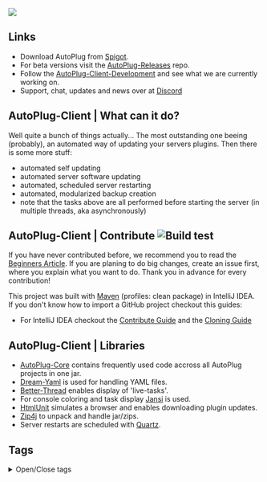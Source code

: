 ![](https://rapidus-info.webnode.com/_files/200000003-4d08d4d08f/AutoPlug%20GitHub%20Header%20800x80.png)
## Links
- Download AutoPlug from [Spigot](https://www.spigotmc.org/resources/autoplug-automatic-plugin-updater.78414/).
- For beta versions visit the [AutoPlug-Releases](https://github.com/Osiris-Team/AutoPlug-Releases) repo.
- Follow the [AutoPlug-Client-Development](https://bit.ly/acprogress) and see what we are currently working on.
- Support, chat, updates and news over at [Discord](https://discord.com/invite/GGNmtCC)

## AutoPlug-Client | What can it do?
Well quite a bunch of things actually...
The most outstanding one beeing (probably), an automated way of updating your servers plugins.
Then there is some more stuff:
 - automated self updating
 - automated server software updating
 - automated, scheduled server restarting
 - automated, modularized backup creation
 - note that the tasks above are all performed before starting the server (in multiple threads, aka asynchronously)

## AutoPlug-Client | Contribute ![Build test](https://github.com/Osiris-Team/AutoPlug-Client/workflows/build/badge.svg)

If you have never contributed before, we recommend you to read
the [Beginners Article](https://akrabat.com/the-beginners-guide-to-contributing-to-a-github-project/). If you are
planing to do big changes, create an issue first, where you explain what you want to do. Thank you in advance for every
contribution!

This project was built with [Maven](https://maven.apache.org/) (profiles: clean package) in IntelliJ IDEA. If you don't
know how to import a GitHub project checkout this guides:

- For IntelliJ IDEA checkout the [Contribute Guide](https://www.jetbrains.com/help/idea/contribute-to-projects.html) and
  the [Cloning Guide](https://blog.jetbrains.com/idea/2020/10/clone-a-project-from-github/)

## AutoPlug-Client | Libraries

- [AutoPlug-Core](https://github.com/Osiris-Team/AutoPlug-Core) contains frequently used code accross all AutoPlug
  projects in one jar.
- [Dream-Yaml](https://github.com/Osiris-Team/Dream-Yaml) is used for handling YAML files.
- [Better-Thread](https://github.com/Osiris-Team/Better-Thread) enables display of 'live-tasks'.
- For console coloring and task display [Jansi](https://github.com/fusesource/jansi) is used.
- [HtmlUnit](https://htmlunit.sourceforge.io/) simulates a browser and enables downloading plugin updates.
- [Zip4j](https://github.com/srikanth-lingala/zip4j) to unpack and handle jar/zips.
- Server restarts are scheduled with [Quartz](http://www.quartz-scheduler.org/).

## Tags
<div>
<details>
  <summary>Open/Close tags</summary>
Tags are used to make this repository easier to find for others. <br>
minecraft plugin update checker
minecraft plugin update event
minecraft plugin update messages
plugin updater
minecraft server manager plugin
minecraft plugin manager
minecraft plugin server
minecraft server wichtige plugins
minecraft server plugin installieren
minecraft server plugins installieren
was sind minecraft plugins
minecraft plugins schreiben
minecraft server plugin
minecraft plugins german
minecraft plugin befehle
minecraft plugins einfügen
minecraft server addons
minecraft server plugin schreiben
minecraft plugin installieren
minecraft vanilla server plugins
minecraft wichtige plugins
minecraft plugin manager 1.15
minecraft server manager web interface
minecraft server manager linux
minecraft server manager windows
minecraft server manager plugin
minecraft server manager docker
minecraft server manager gui
minecraft server manager github
minecraft server manager forge
minecraft server manager app
minecraft server verwalten
mc server manager
minecraft bedrock server manager
minecraft bungeecord server manager
web based minecraft server manager
minecraft bedrock edition server manager
best minecraft server manager
minecraft server administration
minecraft server manager download
minecraft server manager deinstallieren
debian minecraft server manager
minecraft server integrated management environment
minecraft server manager for windows
minecraft server manager for linux
minecraft server manager for hire
free minecraft server manager
minecraft server group manager
minecraft server management gui
minecraft server manager ios
install minecraft server manager
server hinzufügen minecraft
minecraft server manager java
minecraft server group manager komutları
minecraft server management linux
local minecraft server manager
minecraft server manager mac
minecraft server mod manager
minecraft server manager open source
minecraft server management panel
minecraft server management plugin
php minecraft server manager
befehle server minecraft
minecraft server manager reddit
minecraft remote server manager
minecraft server manager software
minecraft server manager spigot
minecraft server manager sidezockinglp
minecrafte server
minecraft server bergwerklabs
minecraft server manager tool
minecraft server management tools
minecraft server manager ubuntu
unraid minecraft server manager
minecraft server world manager
minecraft server manager windows 10
</details>
</div>
